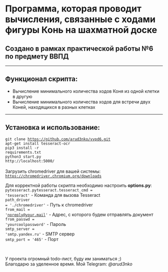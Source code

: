 # Программа, которая проводит вычисления, связанные с ходами фигуры Конь на шахматной доске
## Создано в рамках практической работы №6 по предмету ВВПД

***

## Функционал скрипта:
- Вычисление минимального количества ходов Коня из одной клетки в другую
- Вычисление минимального количества ходов для встречи двух Коней, находящихся в разных клетках

***

## Установка и использование:<br>
<code>git clone https://github.com/arud3nko/vvpd6.git</code><br>
<code>apt-get install tesseract-ocr</code><br>
<code>pip3 install -r requirements.txt</code><br>
<code>python3 start.py</code><br>
<code>http://localhost:5000/</code><br>
<br>
Загрузить chromedriver для вашей системы: <code>https://chromedriver.chromium.org/downloads</code>

Для корректной работы скрипта необходимо настроить <b>options.py</b>:<br>
<code>pytesseract.pytesseract.tesseract_cmd = 'tesseract'</code> - Команда для вызова Tesseract<br>
<code>path_driver = './chromedriver'</code> - Путь к chromedriver<br>
<code>from_mail = 'noreply@your.mail'</code> - Адрес, с которого будем отправлять документ<br>
<code>from_passwd = 'yourcoolpassword'</code> - Пароль<br>
<code>smtp_server = 'smtp.yandex.ru'</code> - SMTP сервер<br>
<code>smtp_port = '465'</code> - Порт<br>

<br>

У проекта огромный todo-лист, буду им заниматься ;)<br>
Благодарю за уделенное время. Мой Telegram: <i>@arud3nko</i>
